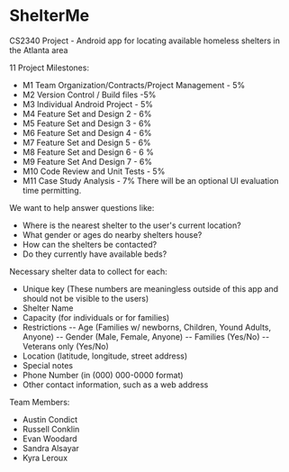 # ShelterMe
CS2340 Project - Android app for locating available homeless shelters in the Atlanta area

11 Project Milestones:
  - M1 Team Organization/Contracts/Project Management - 5%
  - M2 Version Control / Build files -5%
  - M3 Individual Android Project - 5%
  - M4 Feature Set and Design 2 - 6%
  - M5 Feature Set and Design 3 - 6%
  - M6 Feature Set and Design 4 - 6%
  - M7 Feature Set and Design 5 - 6%
  - M8 Feature Set and Design 6 - 6 %
  - M9 Feature Set And Design 7 - 6%
  - M10 Code Review and Unit Tests - 5% 
  - M11 Case Study Analysis  - 7%
  There will be an optional UI evaluation time permitting.

We want to help answer questions like:
  - Where is the nearest shelter to the user's current location?
  - What gender or ages do nearby shelters house?
  - How can the shelters be contacted?
  - Do they currently have available beds?
  
Necessary shelter data to collect for each:
  - Unique key (These numbers are meaningless outside of this app and should not be visible to the users)
  - Shelter Name
  - Capacity (for individuals or for families)
  - Restrictions
    -- Age (Families w/ newborns, Children, Yound Adults, Anyone)
    -- Gender (Male, Female, Anyone)
    -- Families (Yes/No)
    -- Veterans only (Yes/No)
  - Location (latitude, longitude, street address)
  - Special notes
  - Phone Number (in (000) 000-0000 format)
  - Other contact information, such as a web address

Team Members:
  - Austin Condict
  - Russell Conklin
  - Evan Woodard
  - Sandra Alsayar
  - Kyra Leroux
